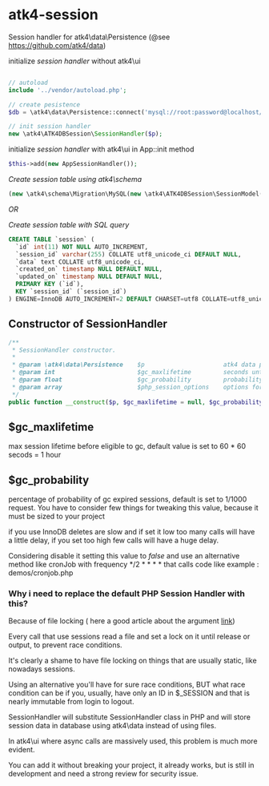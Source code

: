 # atk4-session
Session handler for atk4\data\Persistence (@see https://github.com/atk4/data)

initialize *session handler* without atk4\ui

``` php

// autoload
include '../vendor/autoload.php';

// create pesistence
$db = \atk4\data\Persistence::connect('mysql://root:password@localhost/atk4');

// init session handler
new \atk4\ATK4DBSession\SessionHandler($p);
```

initialize *session handler* with atk4\ui in App::init method 

``` php
$this->add(new AppSessionHandler());
```

*Create session table using atk4\schema*
``` php
(new \atk4\schema\Migration\MySQL(new \atk4\ATK4DBSession\SessionModel($p)))->migrate();
```

*OR*

*Create session table with SQL query*
``` sql
CREATE TABLE `session` (
  `id` int(11) NOT NULL AUTO_INCREMENT,
  `session_id` varchar(255) COLLATE utf8_unicode_ci DEFAULT NULL,
  `data` text COLLATE utf8_unicode_ci,
  `created_on` timestamp NULL DEFAULT NULL,
  `updated_on` timestamp NULL DEFAULT NULL,
  PRIMARY KEY (`id`),
  KEY `session_id` (`session_id`)
) ENGINE=InnoDB AUTO_INCREMENT=2 DEFAULT CHARSET=utf8 COLLATE=utf8_unicode_ci
```

## Constructor of SessionHandler

```php
/**
 * SessionHandler constructor.
 *
 * @param \atk4\data\Persistence    $p                      atk4 data persistence 
 * @param int                       $gc_maxlifetime         seconds until session expire
 * @param float                     $gc_probability         probability of gc for expired sessions 
 * @param array                     $php_session_options    options for session_start
 */
public function __construct($p, $gc_maxlifetime = null, $gc_probability = null, $php_session_options = [])
```

## $gc_maxlifetime
max session lifetime before eligible to gc, default value is set to 60 * 60 secods = 1 hour

## $gc_probability
percentage of probability of gc expired sessions, default is set to 1/1000 request.
You have to consider few things for tweaking this value, because it must be sized to your project

if you use InnoDB deletes are slow and if set it low too many calls will have a little delay, if you set too high few calls will have a huge delay.  

Considering disable it setting this value to *false* and use an alternative method like cronJob with frequency */2 * * * * that calls code like example : demos/cronjob.php


 

### Why i need to replace the default PHP Session Handler with this?

Because of file locking ( here a good article about the argument [link](https://ma.ttias.be/php-session-locking-prevent-sessions-blocking-in-requests/))

Every call that use sessions read a file and set a lock on it until release or output, to prevent race conditions.

It's clearly a shame to have file locking on things that are usually static, like nowadays sessions.

Using an alternative you'll have for sure race conditions, BUT what race condition can be if you, usually, have only an ID in $_SESSION and that is nearly immutable from login to logout.

SessionHandler will substitute SessionHandler class in PHP and will store session data in database using atk4\data instead of using files.

In atk4\ui where async calls are massively used, this problem is much more evident.

You can add it without breaking your project, it already works, but is still in development and need a strong review for security issue.  
